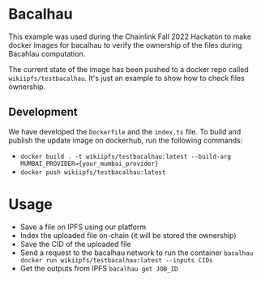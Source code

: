 # Bacalhau

This example was used during the Chainlink Fall 2022 Hackaton to make docker images for bacalhau
to verify the ownership of the files during Bacahlau computation.

The current state of the image has been pushed to a docker repo called `wikiipfs/testbacalhau`. 
It's just an example to show how to check files ownership.

## Development

We have developed the `Dockerfile` and the `index.ts` file. To build and publish the update image on dockerhub,
run the following commands:

+ `docker build . -t wikiipfs/testbacalhau:latest --build-arg MUMBAI_PROVIDER={your_mumbai_provider}`
+ `docker push wikiipfs/testbacalhau:latest`

# Usage

+ Save a file on IPFS using our platform
+ Index the uploaded file on-chain (it will be stored the ownership)
+ Save the CID of the uploaded file
+ Send a request to the bacalhau network to run the container
`bacalhau docker run wikiipfs/testbacalhau:latest --inputs CIDs`
+ Get the outputs from IPFS `bacalhau get JOB_ID`
